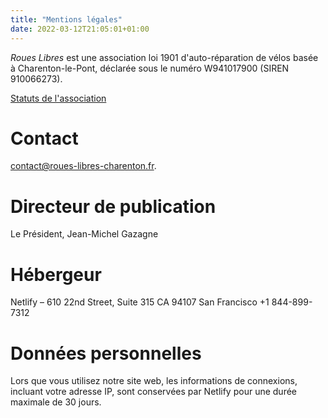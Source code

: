 ```yaml
---
title: "Mentions légales"
date: 2022-03-12T21:05:01+01:00
---
```


_Roues Libres_ est une association loi 1901 d'auto-réparation de vélos basée à Charenton-le-Pont, déclarée sous le numéro W941017900 (SIREN 910066273).

[Statuts de l'association](/documents/Statuts.pdf)

# Contact

[contact@roues-libres-charenton.fr](mailto:contact@roues-libres-charenton.fr).

# Directeur de publication

Le Président, Jean-Michel Gazagne

# Hébergeur

Netlify – 610 22nd Street, Suite 315 CA 94107 San Francisco +1 844-899-7312

# Données personnelles

Lors que vous utilisez notre site web, les informations de connexions, incluant votre adresse IP, sont conservées par Netlify pour une durée maximale de 30 jours.
